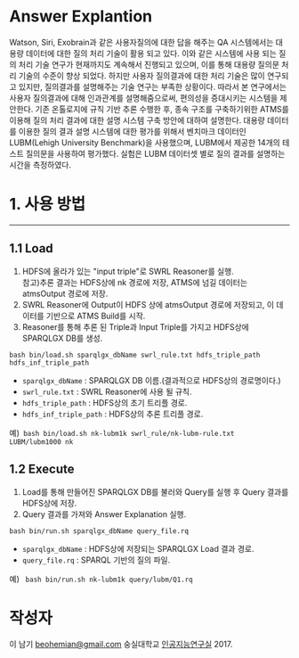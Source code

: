 Answer Explantion
=======
Watson, Siri, Exobrain과 같은 사용자질의에 대한 답을 해주는 QA 시스템에서는 대용량 데이터에 대한 질의 처리 기술이 활용 되고 있다.
이와 같은 시스템에 사용 되는 질의 처리 기술 연구가 현재까지도 계속해서 진행되고 있으며, 이를 통해 대용량 질의문 처리 기술의 수준이 향상 되었다.
하지만 사용자 질의결과에 대한 처리 기술은 많이 연구되고 있지만, 질의결과를 설명해주는 기술 연구는 부족한 상황이다.
따라서 본 연구에서는 사용자 질의결과에 대해 인과관계를 설명해줌으로써, 편의성을 증대시키는 시스템을 제안한다.
기존 온톨로지에 규칙 기반 추론 수행한 후, 종속 구조를 구축하기위한 ATMS를 이용해 질의 처리 결과에 대한 설명 시스템 구축 방안에 대하여 설명한다.
대용량 데이터를 이용한 질의 결과 설명 시스템에 대한 평가를 위해서 벤치마크 데이터인 LUBM(Lehigh University Benchmark)을 사용했으며,
LUBM에서 제공한 14개의 테스트 질의문을 사용하여 평가했다. 실험은 LUBM 데이터셋 별로 질의 결과를 설명하는 시간을 측정하였다.

# 1. 사용 방법
-----------------
## 1.1 Load
1. HDFS에 올라가 있는 "input triple"로 SWRL Reasoner를 실행.<br>참고)추론 결과는 HDFS상에 nk 경로에 저장, ATMS에 넘길 데이터는 atmsOutput 경로에 저장.
2. SWRL Reasoner에 Output이 HDFS 상에 atmsOutput 경로에 저장되고, 이 데이터를 기반으로 ATMS Build를 시작.
3. Reasoner를 통해 추론 된 Triple과 Input Triple를 가지고 HDFS상에 SPARQLGX DB를 생성.

<pre><code>bash bin/load.sh sparqlgx_dbName swrl_rule.txt hdfs_triple_path hdfs_inf_triple_path</code></pre>
- <code>sparqlgx_dbName</code> : SPARQLGX DB 이름.(결과적으로 HDFS상의 경로명이다.)
- <code>swrl_rule.txt</code> : SWRL Reasoner에 사용 될 규칙.
- <code>hdfs_triple_path</code> : HDFS상의 초기 트리플 경로.
- <code>hdfs_inf_triple_path</code> : HDFS상의 추론 트리플 경로.

예)<code> bash bin/load.sh nk-lubm1k swrl_rule/nk-lubm-rule.txt LUBM/lubm1000 nk </code>

## 1.2 Execute
1. Load를 통해 만들어진 SPARQLGX DB를 불러와 Query를 실행 후 Query 결과를 HDFS상에 저장.
2. Query 결과를 가져와 Answer Explanation 실행.

<pre><code>bash bin/run.sh sparqlgx_dbName query_file.rq </code></pre>
- <code>sparqlgx_dbName</code> : HDFS상에 저장되는 SPARQLGX Load 결과 경로.
- <code>query_file.rq</code> : SPARQL 기반의 질의 파일.

예) <code> bash bin/run.sh nk-lubm1k query/lubm/Q1.rq </code>

# 작성자
이 남기
<beohemian@gmail.com>
숭실대학교 [인공지능연구실](http://ailab.ssu.ac.kr/rb/) 2017.
